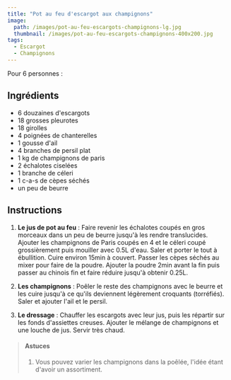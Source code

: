 ```yaml
---
title: "Pot au feu d'escargot aux champignons"
image: 
  path: /images/pot-au-feu-escargots-champignons-lg.jpg
  thumbnail: /images/pot-au-feu-escargots-champignons-400x200.jpg
tags:
  - Escargot
  - Champignons
---
```


Pour 6 personnes :

## Ingrédients

* 6 douzaines d'escargots
* 18 grosses pleurotes
* 18 girolles
* 4 poignées de chanterelles
* 1 gousse d'ail
* 4 branches de persil plat
* 1 kg de champignons de paris
* 2 échalotes ciselées
* 1 branche de céleri
* 1 c-a-s de cèpes séchés
* un peu de beurre

## Instructions

1. **Le jus de pot au feu** : Faire revenir les échalotes coupés en gros morceaux dans un peu de beurre jusqu'à les rendre translucides. Ajouter les champignons de Paris coupés en 4 et le céleri coupé grossièrement puis mouiller avec 0.5L d'eau. Saler et porter le tout à ébullition. Cuire environ 15min à couvert. Passer les cèpes séchés au mixer pour faire de la poudre. Ajouter la poudre 2min avant la fin puis passer au chinois fin et faire réduire jusqu'à obtenir 0.25L. 

2. **Les champignons** : Poêler le reste des champignons avec le beurre et les cuire jusqu'à ce qu'ils deviennent légèrement croquants (torréfiés). Saler et ajouter l'ail et le persil.

3. **Le dressage** : Chauffer les escargots avec leur jus, puis les répartir sur les fonds d'assiettes creuses. Ajouter le mélange de champignons et une louche de jus. Servir très chaud. 


> #### Astuces
> 1. Vous pouvez varier les champignons dans la poêlée, l'idée étant d'avoir un assortiment.
